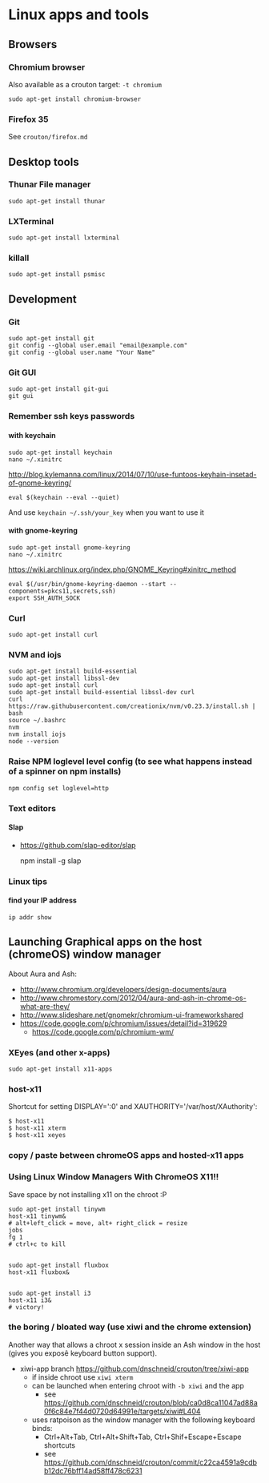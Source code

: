 Linux apps and tools
====================

Browsers
--------

### Chromium browser

Also available as a crouton target: ```-t chromium```

    sudo apt-get install chromium-browser

### Firefox 35

See ```crouton/firefox.md```

Desktop tools
-------------

### Thunar File manager

    sudo apt-get install thunar

### LXTerminal

    sudo apt-get install lxterminal

### killall

    sudo apt-get install psmisc

Development
-----------

### Git

    sudo apt-get install git
    git config --global user.email "email@example.com"
    git config --global user.name "Your Name"

### Git GUI

    sudo apt-get install git-gui
    git gui


### Remember ssh keys passwords

#### with keychain

    sudo apt-get install keychain
    nano ~/.xinitrc
    
http://blog.kylemanna.com/linux/2014/07/10/use-funtoos-keyhain-insetad-of-gnome-keyring/

```
eval $(keychain --eval --quiet)
```    

And use ```keychain ~/.ssh/your_key``` when you want to use it

    
#### with gnome-keyring

    sudo apt-get install gnome-keyring
    nano ~/.xinitrc
    
https://wiki.archlinux.org/index.php/GNOME_Keyring#xinitrc_method

```
eval $(/usr/bin/gnome-keyring-daemon --start --components=pkcs11,secrets,ssh)
export SSH_AUTH_SOCK

```
### Curl

    sudo apt-get install curl

### NVM and iojs

    sudo apt-get install build-essential
    sudo apt-get install libssl-dev
    sudo apt-get install curl
    sudo apt-get install build-essential libssl-dev curl
    curl https://raw.githubusercontent.com/creationix/nvm/v0.23.3/install.sh | bash
    source ~/.bashrc
    nvm
    nvm install iojs
    node --version

### Raise NPM loglevel level config (to see what happens instead of a spinner on npm installs)

    npm config set loglevel=http


### Text editors

#### Slap

- https://github.com/slap-editor/slap

    npm install -g slap

### Linux tips

#### find your IP address

    ip addr show

Launching Graphical apps on the host (chromeOS) window manager
---------------------------------------------------------------

About Aura and Ash: 
- http://www.chromium.org/developers/design-documents/aura
- http://www.chromestory.com/2012/04/aura-and-ash-in-chrome-os-what-are-they/
- http://www.slideshare.net/gnomekr/chromium-ui-frameworkshared
- https://code.google.com/p/chromium/issues/detail?id=319629
    - https://code.google.com/p/chromium-wm/


### XEyes (and other x-apps)

    sudo apt-get install x11-apps

### host-x11

Shortcut for setting DISPLAY=':0' and XAUTHORITY='/var/host/XAuthority':

    $ host-x11
    $ host-x11 xterm
    $ host-x11 xeyes

### copy / paste between chromeOS apps and hosted-x11 apps



### Using Linux Window Managers With ChromeOS X11!!

Save space by not installing x11 on the chroot :P

    sudo apt-get install tinywm
    host-x11 tinywm&
    # alt+left_click = move, alt+ right_click = resize
    jobs
    fg 1
    # ctrl+c to kill
    

    sudo apt-get install fluxbox
    host-x11 fluxbox&


    sudo apt-get install i3
    host-x11 i3&
    # victory!
    
    
### the boring / bloated way (use xiwi and the chrome extension)

Another way that allows a chroot x session inside an Ash window in the host (gives you exposê keyboard button support).

- xiwi-app branch https://github.com/dnschneid/crouton/tree/xiwi-app
    - if inside chroot use ```xiwi xterm```
    - can be launched when entering chroot with ```-b xiwi``` and the app
        - see https://github.com/dnschneid/crouton/blob/ca0d8ca11047ad88a0f6c84e7f44d0720d64991e/targets/xiwi#L404
    - uses ratpoison as the window manager with the following keyboard binds: 
        - Ctrl+Alt+Tab, Ctrl+Alt+Shift+Tab, Ctrl+Shif+Escape+Escape shortcuts
        - see https://github.com/dnschneid/crouton/commit/c22ca4591a9cdbb12dc76bff14ad58ff478c6231


